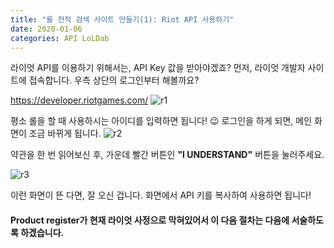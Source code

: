 ```yaml
---
title: "롤 전적 검색 사이트 만들기(1): Riot API 사용하기"
date: 2020-01-06
categories: API LoLDab
---
```


라이엇 API를 이용하기 위해서는, API Key 값을 받아야겠죠?
먼저, 라이엇 개발자 사이트에 접속합니다. 
우측 상단의 로그인부터 해볼까요?

https://developer.riotgames.com/
![r1](https://user-images.githubusercontent.com/43411599/71821108-95a46380-30d4-11ea-8c88-6867384f0fa3.PNG)

평소 롤을 할 때 사용하시는 아이디를 입력하면 됩니다! 😉
로그인을 하게 되면, 메인 화면이 조금 바뀌게 됩니다.
![r2](https://user-images.githubusercontent.com/43411599/71821272-08154380-30d5-11ea-9829-e080230b95f2.PNG)

약관을 한 번 읽어보신 후, 가운데 빨간 버튼인 **"I UNDERSTAND"** 버튼을 눌러주세요.

![r3](https://user-images.githubusercontent.com/43411599/71821689-1748c100-30d6-11ea-8d96-529fe0eea859.PNG)

이런 화면이 뜬 다면, 잘 오신 겁니다.
화면에서 API 키를 복사하여 사용하면 됩니다!

#### Product register가 현재 라이엇 사정으로 막혀있어서 이 다음 절차는 다음에 서술하도록 하겠습니다.
